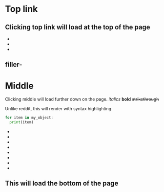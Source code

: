 # Top link

Clicking top link will load at the top of the page
-
-
-
-
filler-
-
# Middle
Clicking middle will load further down on the page.
*italics*
**bold**
~~strikethrough~~

Unlike reddit, this will render with syntax highlighting
```python
for item in my_object:
  print(item)
```

-
-
-
-
-
-
-
-
## This will load the bottom of the page
